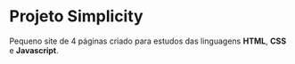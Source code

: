 # Projeto Simplicity

Pequeno site de 4 páginas criado para estudos das linguagens **HTML**, **CSS** e **Javascript**.